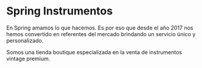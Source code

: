 # Spring Instrumentos

En Spring amamos lo que hacemos. Es por eso que desde el año 2017 nos hemos convertido en referentes del mercado brindando un servicio único y personalizado.

Somos una tienda boutique especializada en la venta de instrumentos vintage premium.